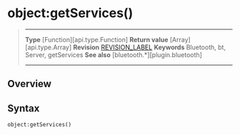 # object:getServices()

> --------------------- ------------------------------------------------------------------------------------------
> __Type__              [Function][api.type.Function]
> __Return value__      [Array][api.type.Array]
> __Revision__          [REVISION_LABEL](REVISION_URL)
> __Keywords__          Bluetooth, bt, Server, getServices
> __See also__          [bluetooth.*][plugin.bluetooth]
> --------------------- ------------------------------------------------------------------------------------------

## Overview

## Syntax

	object:getServices()